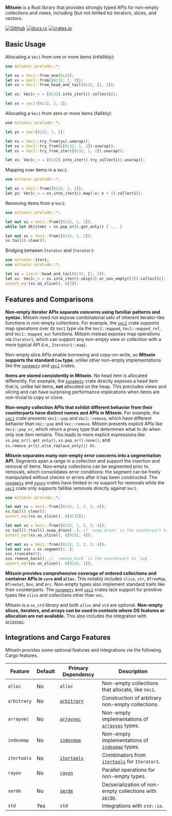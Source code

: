 **Mitsein** is a Rust library that provides strongly typed APIs for non-empty
collections and views, including (but not limited to) iterators, slices, and
vectors.

[![GitHub](https://img.shields.io/badge/GitHub-olson--sean--k/mitsein-8da0cb?logo=github&style=for-the-badge)](https://github.com/olson-sean-k/mitsein)
[![docs.rs](https://img.shields.io/badge/docs.rs-mitsein-66c2a5?logo=rust&style=for-the-badge)](https://docs.rs/mitsein)
[![crates.io](https://img.shields.io/crates/v/mitsein.svg?logo=rust&style=for-the-badge)](https://crates.io/crates/mitsein)

## Basic Usage

Allocating a `Vec1` from one or more items (infallibly):

```rust
use mitsein::prelude::*;

let xs = Vec1::from_one(0i32);
let xs = Vec1::from([0i32, 1, 2]);
let xs = Vec1::from_head_and_tail(0i32, [1, 2]);

let xs: Vec1<_> = [0i32].into_iter1().collect1();

let xs = vec1![0i32, 1, 2];
```

Allocating a `Vec1` from zero or more items (fallibly):

```rust
use mitsein::prelude::*;

let ys = vec![0i32, 1, 2];

let xs = Vec1::try_from(ys).unwrap();
let xs = Vec1::try_from(&[0i32, 1, 2]).unwrap();
let xs = Vec1::try_from_iter([0i32, 1, 2]).unwrap();

let xs: Vec1<_> = [0i32].into_iter().try_collect1().unwrap();
```

Mapping over items in a `Vec1`:

```rust
use mitsein::prelude::*;

let xs = Vec1::from([0i32, 1, 2]);
let ys: Vec1<_> = xs.into_iter1().map(|x| x + 1).collect1();
```

Removing items from a `Vec1`:

```rust
use mitsein::prelude::*;

let mut xs = Vec1::from([0i32, 1, 2]);
while let Ok(item) = xs.pop_or().get_only() { ... }

let mut xs = Vec1::from([0i32, 1, 2]);
xs.tail().clear();
```

Bridging between `Iterator` and `Iterator1`:

```rust
use mitsein::iter1;
use mitsein::prelude::*;

let xs = iter1::head_and_tail(0i32, [1, 2]);
let xs: Vec1<_> = xs.into_iter().skip(3).or_non_empty([3]).collect1();
assert_eq!(xs.as_slice(), &[3]);
```

## Features and Comparisons

**Non-empty iterator APIs separate concerns using familiar patterns and
syntax.** Mitsein need not expose combinatorial sets of inherent iterator-like
functions in non-empty collections. For example, the [`vec1`] crate supports map
operations over its `Vec1` type via the `Vec1::mapped`, `Vec1::mapped_ref`, and
`Vec1::mapped_mut` functions. Mitsein instead exposes map operations via
`Iterator1`, which can support any non-empty view or collection with a more
typical API (i.e., `Iterator1::map`).

Non-empty slice APIs enable borrowing and copy-on-write, so **Mitsein supports
the standard `Cow` type**, unlike other non-empty implementations like the
[`nonempty`] and [`vec1`] crates.

**Items are stored consistently in Mitsein.** No head item is allocated
differently. For example, the [`nonempty`] crate directly exposes a head item
that is, unlike tail items, **not** allocated on the heap. This precludes views
and slicing and can have surprising performance implications when items are
non-trivial to copy or clone.

**Non-empty collection APIs that exhibit different behavior from their
counterparts have distinct names and APIs in Mitsein.** For example, the
[`vec1`] crate presents `Vec1::pop` and `Vec1::remove`, which have different
behavior than `Vec::pop` and `Vec::remove`. Mitsein presents explicit APIs like
`Vec1::pop_or`, which return a proxy type that determines what to do when only
one item remains. This leads to more explicit expressions like
`xs.pop_or().get_only()`, `xs.pop_or().none()`, and
`xs.remove_or(1).else_replace_only(|| 0)`.

**Mitsein separates many non-empty error concerns into a segmentation API.**
Segments span a range in a collection and support the insertion and removal of
items. Non-empty collections can be segmented prior to removals, which
consolidates error conditions: the segment can be freely manipulated without
checks or errors after it has been constructed. The [`nonempty`] and [`nunny`]
crates have limited or no support for removals while the [`vec1`] crate only
supports fallible removals directly against `Vec1`.

```rust
use mitsein::prelude::*;

let mut xs = Vec1::from([0i32, 1, 2, 3, 4]);
xs.tail().clear();
assert_eq!(xs.as_slice(), &[0i32]);

let mut xs = Vec1::from([0i32, 1, 2, 3, 4]);
xs.tail().rtail().swap_drain(..); // `swap_drain` is the counterpart to `drain`.
assert_eq!(xs.as_slice(), &[0i32, 4]);

let mut xs = Vec1::from([0i32, 1, 2, 3, 4]);
let mut xss = xs.segment(1..);
xss.truncate(2);
xss.remove_back(); // `remove_back` is the counterpart to `pop`.
assert_eq!(xs.as_slice(), &[0i32, 1]);
```

**Mitsein provides comprehensive coverage of ordered collections and container
APIs in `core` and `alloc`.** This notably includes `slice`, `str`, `BTreeMap`,
`BTreeSet`, `Box`, and `Arc`. Non-empty types also implement standard traits
like their counterparts. The [`nonempty`] and [`vec1`] crates lack support for
primitive types like `slice` and collections other than `Vec`.

Mitsein is a `no_std` library and both `alloc` and `std` are optional.
**Non-empty slices, iterators, and arrays can be used in contexts where OS
features or allocation are not available.** This also includes the integration
with [`arrayvec`][`arrayvec`].

## Integrations and Cargo Features

Mitsein provides some optional features and integrations via the following Cargo
features.

| Feature     | Default | Primary Dependency | Description                                               |
|-------------|---------|--------------------|-----------------------------------------------------------|
| `alloc`     | No      | `alloc`            | Non-empty collections that allocate, like `Vec1`.         |
| `arbitrary` | No      | [`arbitrary`]      | Construction of arbitrary non-empty collections.          |
| `arrayvec`  | No      | [`arrayvec`]       | Non-empty implementations of [`arrayvec`] types.          |
| `indexmap`  | No      | [`indexmap`]       | Non-empty implementations of [`indexmap`] types.          |
| `itertools` | No      | [`itertools`]      | Combinators from [`itertools`] for `Iterator1`.           |
| `rayon`     | No      | [`rayon`]          | Parallel operations for non-empty types.                  |
| `serde`     | No      | [`serde`]          | De/serialization of non-empty collections with [`serde`]. |
| `std`       | Yes     | `std`              | Integrations with `std::io`.                              |

[`arbitrary`]: https://crates.io/crates/arbitrary
[`arrayvec`]: https://crates.io/crates/arrayvec
[`indexmap`]: https://crates.io/crates/indexmap
[`itertools`]: https://crates.io/crates/itertools
[`nonempty`]: https://crates.io/crates/nonempty
[`nunny`]: https://crates.io/crates/nunny
[`rayon`]: https://crates.io/crates/rayon
[`serde`]: https://crates.io/crates/serde
[`vec1`]: https://crates.io/crates/vec1

